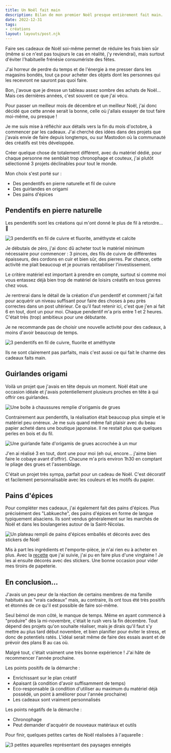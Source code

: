 ```yaml
---
title: Un Noël fait main
description: Bilan de mon premier Noël presque entièrement fait main.
date: 2022-12-31
tags:
- créations
layout: layouts/post.njk
---
```


Faire ses cadeaux de Noël soi-même permet de réduire les frais bien sûr (même si ce n'est pas toujours le cas en réalité, j'y reviendrai), mais surtout d'éviter l'habituelle frénésie consumériste des fêtes.

J'ai horreur de perdre du temps et de l'énergie à me presser dans les magasins bondés, tout ça pour acheter des objets dont les personnes qui les recevront ne sauront pas quoi faire.

Bon, j'avoue que je dresse un tableau assez sombre des achats de Noël... Mais ces dernières années, c'est souvent ce que j'ai vécu.

Pour passer un meilleur mois de décembre et un meilleur Noël, j'ai donc décidé que cette année serait la bonne, celle où j'allais essayer de tout faire moi-même, ou presque !

Je me suis mise à réfléchir aux détails vers la fin du mois d'octobre, à commencer par les cadeaux.
J'ai cherché des idées dans des projets que j'avais envie de faire depuis longtemps, ou sur Mastodon où la communauté des créatifs est très développée.

Créer quelque chose de totalement différent, avec du matériel dédié, pour chaque personne me semblait trop chronophage et couteux, j'ai plutôt sélectionné 3 projets déclinables pour tout le monde.

Mon choix s'est porté sur :

- Des pendentifs en pierre naturelle et fil de cuivre
- Des guirlandes en origami
- Des pains d'épices

## Pendentifs en pierre naturelle

Les pendentifs sont les créations qui m'ont donné le plus de fil à retordre... 🥁

![3 pendentifs en fil de cuivre et fluorite, améthyste et calcite](/img/pendentifs-1.jpg)

Je débutais de zéro, j'ai donc dû acheter tout le matériel minimum nécessaire pour commencer : 3 pinces, des fils de cuivre de différentes épaisseurs, des cordons en cuir et bien sûr, des pierres.
Par chance, cette activité me plait beaucoup et je pourrais rentabiliser l'investissement.

Le critère matériel est important à prendre en compte, surtout si comme moi vous entassez déjà bien trop de matériel de loisirs créatifs en tous genres chez vous.

Je rentrerai dans le détail de la création d'un pendentif et comment j'ai fait pour acquérir un niveau suffisant pour faire des choses à peu près correctes dans un post ultérieur.
Ce qu'il faut retenir ici, c'est que j'en ai fait 6 en tout, dont un pour moi. Chaque pendentif m'a pris entre 1 et 2 heures.
C'était très (trop) ambitieux pour une débutante.

Je ne recommande pas de choisir une nouvelle activité pour des cadeaux, à moins d'avoir beaucoup de temps.

![3 pendentifs en fil de cuivre, fluorite et améthyste](/img/pendentifs-2.jpg)

Ils ne sont clairement pas parfaits, mais c'est aussi ce qui fait le charme des cadeaux faits main.

## Guirlandes origami

Voilà un projet que j'avais en tête depuis un moment. Noël était une occasion idéale et j'avais potentiellement plusieurs proches en tête à qui offrir ces guirlandes.

![Une boîte à chaussures remplie d'origamis de grues](/img/grues.jpg)

Contrairement aux pendentifs, la réalisation était beaucoup plus simple et le matériel peu onéreux. Je me suis quand même fait plaisir avec du beau papier acheté dans une boutique japonaise.
Il ne restait plus que quelques perles en bois et du fil.

![Une guirlande faite d'origamis de grues accrochée à un mur](/img/guirlande-origami.jpg)

J'en ai réalisé 3 en tout, dont une pour moi (eh oui, encore... j'aime bien faire le cobaye avant d'offrir). Chacune m'a pris environ 1h30 en comptant le pliage des grues et l'assemblage.

C'était un projet très sympa, parfait pour un cadeau de Noël. C'est décoratif et facilement personnalisable avec les couleurs et les motifs du papier.

## Pains d'épices

Pour compléter mes cadeaux, j'ai également fait des pains d'épices. Plus précisément des "Labkueche", des pains d'épices en forme de langue typiquement alsaciens.
Ils sont vendus généralement sur les marchés de Noël et dans les boulangeries autour de la Saint-Nicolas.

![Un plateau rempli de pains d'épices emballés et décorés avec des stickers de Noël](/img/pains-depices.jpg)

Mis à part les ingrédients et l'emporte-pièce, je n'ai rien eu à acheter en plus.
Avec la [recette](https://www.bredele.fr/pains-d-epices-labkueche) que j'ai suivie, j'ai pu en faire plus d'une vingtaine !
Je les ai ensuite décorés avec des stickers. Une bonne occasion pour vider mes tiroirs de papeterie.

## En conclusion...

J'avais un peu peur de la réaction de certains membres de ma famille habitués aux "vrais cadeaux" mais, au contraire, ils ont tous été très positifs et étonnés de ce qu'il est possible de faire soi-même.

Seul bémol de mon côté, le manque de temps. Même en ayant commencé à "produire" dès la mi-novembre, c'était le rush vers la fin décembre.
Tout dépend des projets qu'on souhaite réaliser, mais je dirais qu'il faut s'y mettre au plus tard début novembre, et bien planifier pour éviter le stress, et donc de potentiels ratés.
L'idéal serait même de faire des essais avant et de prévoir des plans B au cas où.

Malgré tout, c'était vraiment une très bonne expérience ! J'ai hâte de recommencer l'année prochaine.

Les points positifs de la démarche :

- Enrichissant sur le plan créatif
- Apaisant (à condition d'avoir suffisamment de temps)
- Eco-responsable (à condition d'utiliser au maximum du matériel déjà possédé, un point à améliorer pour l'année prochaine)
- Les cadeaux sont vraiment personnalisés

Les points négatifs de la démarche :

- Chronophage
- Peut demander d'acquérir de nouveaux matériaux et outils

Pour finir, quelques petites cartes de Noël réalisées à l'aquarelle :

![3 petites aquarelles représentant des paysages enneigés](/img/aquarelles-noel.jpg)
